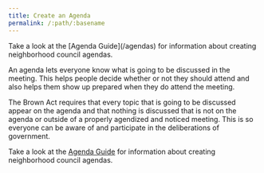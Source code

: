 ```yaml
---
title: Create an Agenda
permalink: /:path/:basename
---
```


<aside class="callout" role="complementary" markdown="1">
Take a look
at the [Agenda Guide](/agendas)
for information
about creating
neighborhood council agendas.
</aside>

An agenda
lets everyone know
what is going
to be discussed
in the meeting.
This helps people decide
whether or not
they should attend
and also helps them
show up prepared
when they do
attend the meeting.

The Brown Act requires
that every topic
that is going
to be discussed
appear on the agenda
and that nothing is discussed
that is not
on the agenda
or outside
of a properly agendized and noticed meeting.
This is so
everyone can be
aware of
and participate in
the deliberations of government.

Take a look
at the [Agenda Guide](/agendas)
for information
about creating
neighborhood council agendas.
